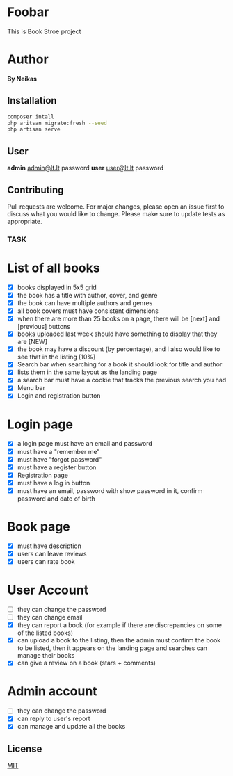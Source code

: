 # Foobar

This is Book Stroe project

# Author

 **By Neikas**

## Installation

```bash
composer intall
php aritsan migrate:fresh --seed
php artisan serve
```
## User

**admin**
admin@lt.lt
password
**user**
user@lt.lt
password

## Contributing
Pull requests are welcome. For major changes, please open an issue first to discuss what you would like to change.
Please make sure to update tests as appropriate.

### TASK 

# List of all books
- [x] books displayed in 5x5 grid
- [x] the book has a title with author, cover, and genre
- [x] the book can have multiple authors and genres
- [x] all book covers must have consistent dimensions
- [x] when there are more than 25 books on a page, there will be [next] and [previous] buttons
- [x] books uploaded last week should have something to display that they are [NEW]
- [x]  the book may have a discount (by percentage), and I also would like to see that in the listing [10%]
- [x] Search bar when searching for a book it should look for title and author
- [x] lists them in the same layout as the landing page
- [x] a search bar must have a cookie that tracks the previous search you had
- [x] Menu bar
- [x] Login and registration button

# Login page
- [x] a login page must have an email and password
- [x] must have a "remember me"
- [x] must have "forgot password"
- [x] must have a register button
- [x] Registration page
- [x] must have a log in button
- [x] must have an email, password with show password in it, confirm password and date of birth
# Book page
- [x] must have description
- [x] users can leave reviews
- [x] users can rate book
# User Account
- [ ] they can change the password
- [ ] they can change email
- [x] they can report a book (for example if there are discrepancies on some of the listed books)
- [x] can upload a book to the listing, then the admin must confirm the book to be listed, then it appears on the landing page and searches
can manage their books
- [x] can give a review on a book (stars + comments)
# Admin account
- [ ] they can change the password
- [x] can reply to user's report
- [x] can manage and update all the books

## License
[MIT](https://choosealicense.com/licenses/mit/)